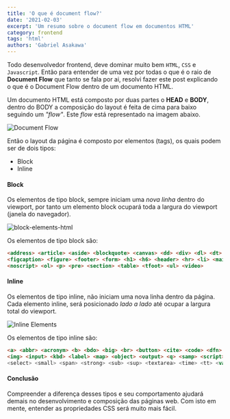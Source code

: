 ```yaml
---
title: 'O que é document flow?'
date: '2021-02-03'
excerpt: 'Um resumo sobre o document flow em documentos HTML'
category: frontend
tags: 'html'
authors: 'Gabriel Asakawa'
---
```


Todo desenvolvedor frontend, deve dominar muito bem `HTML`, `CSS` e `Javascript`. Então para entender de uma vez por todas o que é o raio de **Document Flow** que tanto se fala por ai, resolvi fazer este post explicando o que é o Document Flow dentro de um documento HTML.

Um documento HTML está composto por duas partes o **HEAD** e **BODY**, dentro do BODY a composição do layout é feita de cima para baixo seguindo um _"flow"_. Este _flow_ está representado na imagem abaixo.

![Document Flow](https://gasakawa-blog.s3.amazonaws.com/document_flow_900f05ac67.jpg)

Então o layout da página é composto por elementos (tags), os quais podem ser de dois tipos:

- Block
- Inline

#### Block

Os elementos de tipo block, sempre iniciam uma _nova linha_ dentro do viewport, por tanto um elemento block ocupará toda a largura do viewport (janela do navegador).

![block-elements-html](https://gasakawa-blog.s3.amazonaws.com/block_elements_html_a12a152fe4.jpg)

Os elementos de tipo block são:

```html
<address> <article> <aside> <blockquote> <canvas> <dd> <div> <dl> <dt> <fieldset>
<figcaption> <figure> <footer> <form> <h1> <h6> <header> <hr> <li> <main> <nav>
<noscript> <ol> <p> <pre> <section> <table> <tfoot> <ul> <video>
```

#### Inline

Os elementos de tipo inline, não iniciam uma nova linha dentro da página. Cada elemento inline, será posicionado _lado a lado_ até ocupar a largura total do viewport.

![Inline Elements](https://gasakawa-blog.s3.amazonaws.com/inline_elements_html_11fbc57bd4.jpg)

Os elementos de tipo inline são:

```html
<a> <abbr> <acronym> <b> <bdo> <big> <br> <button> <cite> <code> <dfn> <em> <i>
<img> <input> <kbd> <label> <map> <object> <output> <q> <samp> <script>
<select> <small> <span> <strong> <sub> <sup> <textarea> <time> <tt> <var>
```

#### Conclusão

Compreender a diferença desses tipos e seu comportamento ajudará demais no desenvolvimento e composição das páginas web. Com isto em mente, entender as propriedades CSS será muito mais fácil.
